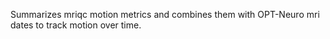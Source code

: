 Summarizes mriqc motion metrics and combines them with OPT-Neuro mri dates to track motion over time. 
